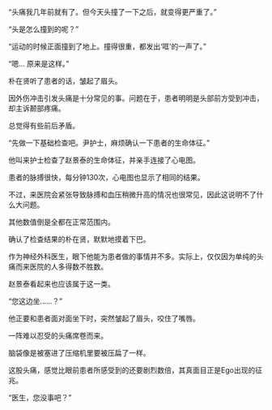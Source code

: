 “头痛我几年前就有了。但今天头撞了一下之后，就变得更严重了。”

“头是怎么撞到的呢？”

“运动的时候正面撞到了地上。撞得很重，都发出‘哐’的一声了。”

“嗯… 原来是这样。”

朴在贤听了患者的话，皱起了眉头。

因外伤冲击引发头痛是十分常见的事。问题在于，患者明明是头部前方受到冲击，却主诉颞部疼痛。

总觉得有些前后矛盾。

“先做一下基础检查吧。尹护士，麻烦确认一下患者的生命体征。”

他叫来护士检查了赵景泰的生命体征，并亲手连接了心电图。

患者的脉搏很快，每分钟130次，心电图也显示了相同的结果。

不过，来医院会紧张导致脉搏和血压稍微升高的情况也很常见，因此这说明不了什么大问题。

其他数值倒是全都在正常范围内。

确认了检查结果的朴在贤，默默地摸着下巴。

作为神经外科医生，眼下他能为患者做的事情并不多。实际上，仅仅因为单纯的头痛而来医院的人多得数不胜数。

赵景泰看起来也应该属于这一类。

“您这边坐……？”

他正要和患者面对面坐下时，突然皱起了眉头，咬住了嘴唇。

一阵难以忍受的头痛席卷而来。

脑袋像是被塞进了压缩机里要被压扁了一样。

这股头痛，感觉比眼前患者所感受到的还要剧烈数倍，其真面目正是Ego出现的征兆。

“医生，您没事吧？”